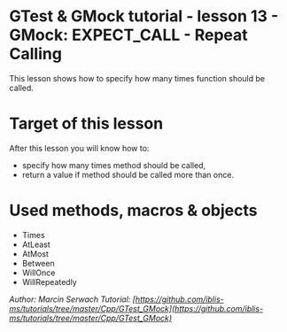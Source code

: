 # GTest & GMock tutorial - lesson 13 - GMock: EXPECT_CALL - Repeat Calling
This lesson shows how to specify how many times function should be called.

# Target of this lesson
After this lesson you will know how to:
- specify how many times method should be called,
- return a value if method should be called more than once.

# Used methods, macros & objects
- Times
- AtLeast
- AtMost
- Between
- WillOnce
- WillRepeatedly


*Author: Marcin Serwach*
*Tutorial: [https://github.com/iblis-ms/tutorials/tree/master/Cpp/GTest_GMock](https://github.com/iblis-ms/tutorials/tree/master/Cpp/GTest_GMock)*

